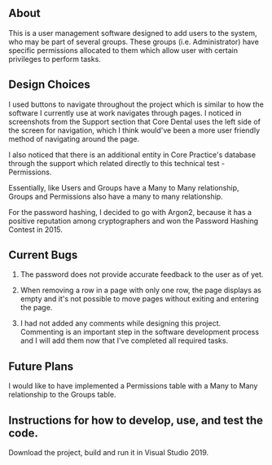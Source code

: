## About

This is a user management software designed to add users to the system, who may be part of several groups. These groups (i.e. Administrator) have specific permissions allocated to them which allow user with certain privileges to perform tasks.

## Design Choices

I used buttons to navigate throughout the project which is similar to how the software I currently use at work navigates through pages. I noticed in screenshots from the Support section that Core Dental uses the left side of the screen for navigation, which I think would've been a more user friendly method of navigating around the page.

I also noticed that there is an additional entity in Core Practice's database through the support which related directly to this technical test - Permissions.

Essentially, like Users and Groups have a Many to Many relationship, Groups and Permissions also have a many to many relationship.

For the password hashing, I decided to go with Argon2, because it has a positive reputation among cryptographers and won the Password Hashing Contest in 2015.

## Current Bugs

1. The password does not provide accurate feedback to the user as of yet.

2. When removing a row in a page with only one row, the page displays as empty and it's not possible to move pages without exiting and entering the page.

3. I had not added any comments while designing this project. Commenting is an important step in the software development process and I will add them now that I've completed all required tasks.

## Future Plans

I would like to have implemented a Permissions table with a Many to Many relationship to the Groups table.

## Instructions for how to develop, use, and test the code.

Download the project, build and run it in Visual Studio 2019.
